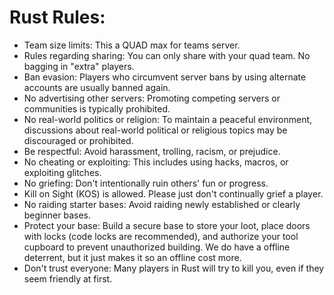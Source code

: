 # Rust Rules:

- Team size limits: This a QUAD max for teams server.
- Rules regarding sharing: You can only share with your quad team. No bagging in "extra" players.
- Ban evasion: Players who circumvent server bans by using alternate accounts are usually banned again.
- No advertising other servers: Promoting competing servers or communities is typically prohibited.
- No real-world politics or religion: To maintain a peaceful environment, discussions about real-world political or religious topics may be discouraged or prohibited.
- Be respectful: Avoid harassment, trolling, racism, or prejudice.
- No cheating or exploiting: This includes using hacks, macros, or exploiting glitches.
- No griefing: Don't intentionally ruin others' fun or progress.
- Kill on Sight (KOS) is allowed. Please just don't continually grief a player.
- No raiding starter bases: Avoid raiding newly established or clearly beginner bases.
- Protect your base: Build a secure base to store your loot, place doors with locks (code locks are recommended), and authorize your tool cupboard to prevent unauthorized building. We do have a offline deterrent, but it just makes it so an offline cost more.
- Don't trust everyone: Many players in Rust will try to kill you, even if they seem friendly at first.